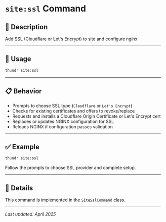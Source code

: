 # `site:ssl` Command

## 📝 Description

Add SSL (Cloudflare or Let's Encrypt) to site and configure nginx

---

## 🚀 Usage

```bash
thundr site:ssl
```

---

## 📋 Behavior

- Prompts to choose SSL type (`Cloudflare` or `Let's Encrypt`)
- Checks for existing certificates and offers to revoke/replace
- Requests and installs a Cloudflare Origin Certificate or Let's Encrypt cert
- Replaces or updates NGINX configuration for SSL
- Reloads NGINX if configuration passes validation

---

## ✅ Example

```bash
thundr site:ssl
```

Follow the prompts to choose SSL provider and complete setup.

---

## 🧠 Details

This command is implemented in the `SiteSslCommand` class.

---

_Last updated: April 2025_
